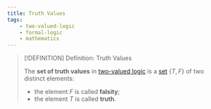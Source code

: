 ```yaml
---
title: Truth Values
tags:
    - two-valued-logic
    - formal-logic
    - mathematics
---
```



>[!DEFINITION] Definition: Truth Values
>
>The **set of truth values** in [two-valued logic](Two-Valued%20Logic.md) is a [set](../../Set%20Theory/Sets.md) $\{T, F\}$ of two distinct elements:
>- the element $F$ is called **falsity**;
>- the element $T$ is called **truth**.
>